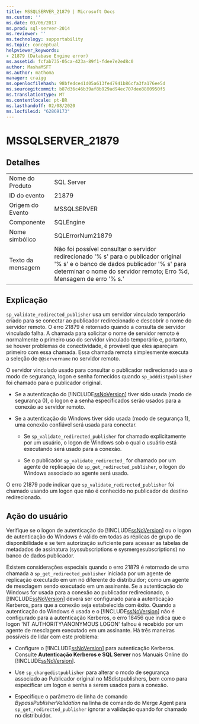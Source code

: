 ```yaml
---
title: MSSQLSERVER_21879 | Microsoft Docs
ms.custom: ''
ms.date: 03/06/2017
ms.prod: sql-server-2014
ms.reviewer: ''
ms.technology: supportability
ms.topic: conceptual
helpviewer_keywords:
- 21879 (Database Engine error)
ms.assetid: fcfab735-05ca-423a-89f1-fdee7e2ed8c0
author: MashaMSFT
ms.author: mathoma
manager: craigg
ms.openlocfilehash: 98bfedce41d05a613fe47941b86cfa3fa176ee5d
ms.sourcegitcommit: b87d36c46b39af8b929ad94ec707dee8800950f5
ms.translationtype: MT
ms.contentlocale: pt-BR
ms.lasthandoff: 02/08/2020
ms.locfileid: "62869173"
---
```

# <a name="mssqlserver_21879"></a>MSSQLSERVER_21879
    
## <a name="details"></a>Detalhes  
  
|||  
|-|-|  
|Nome do Produto|SQL Server|  
|ID do evento|21879|  
|Origem do Evento|MSSQLSERVER|  
|Componente|SQLEngine|  
|Nome simbólico|SQLErrorNum21879|  
|Texto da mensagem|Não foi possível consultar o servidor redirecionado '% s' para o publicador original '% s' e o banco de dados publicador '% s' para determinar o nome do servidor remoto; Erro %d, Mensagem de erro '% s.'|  
  
## <a name="explanation"></a>Explicação  
 
  `sp_validate_redirected_publisher` usa um servidor vinculado temporário criado para se conectar ao publicador redirecionado e descobrir o nome do servidor remoto. O erro 21879 é retornado quando a consulta de servidor vinculado falha. A chamada para solicitar o nome de servidor remoto é normalmente o primeiro uso do servidor vinculado temporário e, portanto, se houver problemas de conectividade, é provável que eles apareçam primeiro com essa chamada. Essa chamada remota simplesmente executa a seleção de `@@servername` no servidor remoto.  
  
 O servidor vinculado usado para consultar o publicador redirecionado usa o modo de segurança, logon e senha fornecidos quando `sp_adddistpublisher` foi chamado para o publicador original.  
  
-   Se a autenticação do [!INCLUDE[ssNoVersion](../../includes/ssnoversion-md.md)] tiver sido usada (modo de segurança 0), o logon e a senha especificados serão usados para a conexão ao servidor remoto.  
  
-   Se a autenticação do Windows tiver sido usada (modo de segurança 1), uma conexão confiável será usada para conectar.  
  
    -   Se `sp_validate_redirected_publisher` for chamado explicitamente por um usuário, o logon de Windows sob o qual o usuário está executando será usado para a conexão.  
  
    -   Se o publicador `sp_validate_redirected_` for chamado por um agente de replicação de `sp_get_redirected_publisher`, o logon do Windows associado ao agente será usado.  
  
 O erro 21879 pode indicar que `sp_validate_redirected_publisher` foi chamado usando um logon que não é conhecido no publicador de destino redirecionado.  
  
## <a name="user-action"></a>Ação do usuário  
 Verifique se o logon de autenticação do [!INCLUDE[ssNoVersion](../../includes/ssnoversion-md.md)] ou o logon de autenticação do Windows é válido em todas as réplicas de grupo de disponibilidade e se tem autorização suficiente para acessar as tabelas de metadados de assinatura (syssubscriptions e sysmergesubscriptions) no banco de dados publicador.  
  
 Existem considerações especiais quando o erro 21879 é retornado de uma chamada a `sp_get_redirected_publisher` iniciada por um agente de replicação executado em um nó diferente do distribuidor; como um agente de mesclagem sendo executado em um assinante. Se a autenticação do Windows for usada para a conexão ao publicador redirecionado, o [!INCLUDE[ssNoVersion](../../includes/ssnoversion-md.md)] deverá ser configurado para a autenticação Kerberos, para que a conexão seja estabelecida com êxito. Quando a autenticação do Windows é usada e o [!INCLUDE[ssNoVersion](../../includes/ssnoversion-md.md)] não é configurado para a autenticação Kerberos, o erro 18456 que indica que o logon 'NT AUTHORITY\ANONYMOUS LOGON' falhou é recebido por um agente de mesclagem executado em um assinante. Há três maneiras possíveis de lidar com este problema:  
  
-   Configure o [!INCLUDE[ssNoVersion](../../includes/ssnoversion-md.md)] para autenticação Kerberos. Consulte **Autenticação Kerberos e SQL Server** nos Manuais Online do [!INCLUDE[ssNoVersion](../../includes/ssnoversion-md.md)].  
  
-   Use `sp_changedistpublisher` para alterar o modo de segurança associado ao Publicador original no MSdistpublishers, bem como para especificar um logon e senha a serem usados para a conexão.  
  
-   Especifique o parâmetro de linha de comando *BypassPublisherValidation* na linha de comando do Merge Agent para `sp_get_redirected_publisher` ignorar a validação quando for chamado no distribuidor.  
  
  
